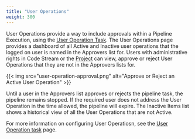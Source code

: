```yaml
---
title: "User Operations"
weight: 300
---
```


User Operations provide a way to include approvals within a Pipeline Execution, using the [User Operation Task](/pipelines/tasks/user-operation). The User Operations page provides a dashboard of all Active and Inactive user operations that the logged on user is named in the Approvers list for. Users with administrative rights in Code Stream or the [Project](/configure/projects) can view, approve or reject User Operations that they are not in the Approvers lists for.

{{< img src="user-operation-approval.png" alt="Approve or Reject an Active User Operation" >}}

Until a user in the Approvers list approves or rejects the pipeline task, the pipeline remains stopped. If the required user does not address the User Operation in the time allowed, the pipeline will expire. The Inactive Items list shows a historical view of all the User Operations that are not Active.

For more information on configuring User Operatiosn, see the [User Operation task](/pipelines/tasks/user-operation) page.
